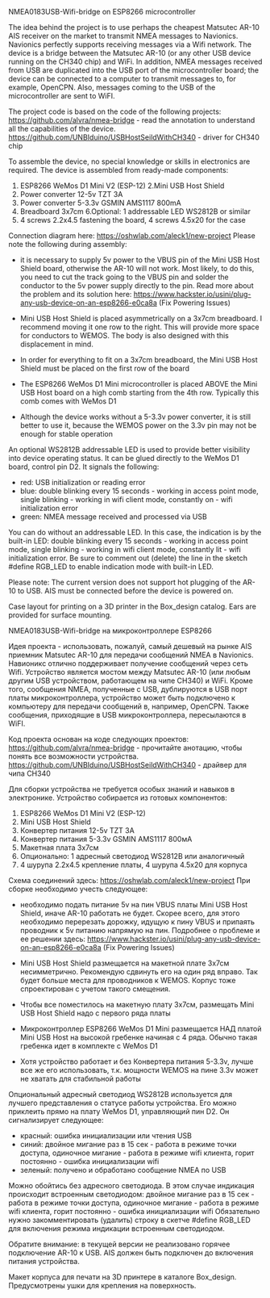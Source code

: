 ﻿NMEA0183USB-Wifi-bridge on ESP8266 microcontroller
  

The idea behind the project is to use perhaps the cheapest Matsutec AR-10 AIS receiver on the market to transmit NMEA messages to Navionics. Navionics perfectly supports receiving messages via a Wifi network. The device is a bridge between the Matsutec AR-10 (or any other USB device running on the CH340 chip) and WiFi. In addition, NMEA messages received from USB are duplicated into the USB port of the microcontroller board; the device can be connected to a computer to transmit messages to, for example, OpenCPN. Also, messages coming to the USB of the microcontroller are sent to WiFI.

The project code is based on the code of the following projects:
https://github.com/alvra/nmea-bridge - read the annotation to understand all the capabilities of the device.
https://github.com/UNBIduino/USBHostSeildWithCH340 - driver for CH340 chip

To assemble the device, no special knowledge or skills in electronics are required. The device is assembled from ready-made components:
1. ESP8266 WeMos D1 Mini V2 (ESP-12)
2.Mini USB Host Shield
3. Power converter 12-5v TZT 3A
4. Power converter 5-3.3v GSMIN AMS1117 800mA
5. Breadboard 3x7cm
6.Optional: 1 addressable LED WS2812B or similar
7. 4 screws 2.2x4.5 fastening the board, 4 screws 4.5x20 for the case
 
Connection diagram here:
https://oshwlab.com/aleck1/new-project
Please note the following during assembly:
* it is necessary to supply 5v power to the VBUS pin of the Mini USB Host Shield board, otherwise the AR-10 will not work. Most likely, to do this, you need to cut the track going to the VBUS pin and solder the conductor to the 5v power supply directly to the pin. Read more about the problem and its solution here: https://www.hackster.io/usini/plug-any-usb-device-on-an-esp8266-e0ca8a (Fix Powering Issues)
* Mini USB Host Shield is placed asymmetrically on a 3x7cm breadboard. I recommend moving it one row to the right. This will provide more space for conductors to WEMOS. The body is also designed with this displacement in mind.
* In order for everything to fit on a 3x7cm breadboard, the Mini USB Host Shield must be placed on the first row of the board
  

* The ESP8266 WeMos D1 Mini microcontroller is placed ABOVE the Mini USB Host board on a high comb starting from the 4th row. Typically this comb comes with WeMos D1
* Although the device works without a 5-3.3v power converter, it is still better to use it, because the WEMOS power on the 3.3v pin may not be enough for stable operation


An optional WS2812B addressable LED is used to provide better visibility into device operating status. It can be glued directly to the WeMos D1 board, control pin D2. It signals the following:
* red: USB initialization or reading error
* blue: double blinking every 15 seconds - working in access point mode, single blinking - working in wifi client mode, constantly on - wifi initialization error
* green: NMEA message received and processed via USB
  

You can do without an addressable LED. In this case, the indication is by the built-in LED: double blinking every 15 seconds - working in access point mode, single blinking - working in wifi client mode, constantly lit - wifi initialization error. Be sure to comment out (delete) the line in the sketch #define RGB_LED to enable indication mode with built-in LED.


Please note: The current version does not support hot plugging of the AR-10 to USB. AIS must be connected before the device is powered on.


Case layout for printing on a 3D printer in the Box_design catalog. Ears are provided for surface mounting.


NMEA0183USB-Wifi-bridge на микроконтроллере ESP8266
  

Идея проекта - использовать, пожалуй, самый дешевый на рынке AIS приемник Matsutec AR-10 для передачи сообщений NMEA в Navionics. Навионикс отлично поддерживает получение сообщений через сеть Wifi. Устройство является мостом между Matsutec AR-10 (или любым другим USB устройством, работающем на чипе CH340) и WiFi. Кроме того, сообщения NMEA, полученные с USB, дублируются в USB порт платы микроконтроллера, устройство может быть подключено к компьютеру для передачи сообщений в, например, OpenCPN. Также сообщения, приходящие в USB микроконтроллера, пересылаются в WiFI.


Код проекта основан на коде следующих проектов:
https://github.com/alvra/nmea-bridge - прочитайте анотацию, чтобы понять все возможности устройства.
https://github.com/UNBIduino/USBHostSeildWithCH340 - драйвер для чипа CH340


Для сборки устройства не требуется особых знаний и навыков в электронике. Устройство собирается из готовых компонентов:
1. ESP8266 WeMos D1 Mini V2 (ESP-12)
2. Mini USB Host Shield
3. Конвертер питания 12-5v TZT 3A
4. Конвертер  питания 5-3.3v GSMIN AMS1117 800мА
5. Макетная плата 3х7см
6. Опционально: 1 адресный светодиод WS2812B или аналогичный
7. 4 шурупа 2.2х4.5 крепление платы, 4 шурупа 4.5х20 для корпуса
  



Схема соединений здесь:
https://oshwlab.com/aleck1/new-project
При сборке необходимо учесть следующее:
* необходимо подать питание 5v на пин VBUS платы Mini USB Host Shield, иначе AR-10 работать не будет. Скорее всего, для этого необходимо перерезать дорожку, идущую к пину VBUS и припаять проводник к 5v питанию напрямую на пин. Подробнее о проблеме и ее решении здесь: https://www.hackster.io/usini/plug-any-usb-device-on-an-esp8266-e0ca8a (Fix Powering Issues)
* Mini USB Host Shield размещается на макетной плате 3х7см несимметрично. Рекомендую сдвинуть его на один ряд вправо. Так будет больше места для проводников к WEMOS. Корпус тоже спроектирован с учетом такого смещения.
* Чтобы все поместилось на макетную плату 3х7см, размещать Mini USB Host Shield надо с первого ряда платы
  

* Микроконтроллер ESP8266 WeMos D1 Mini размещается НАД платой Mini USB Host на высокой гребенке начиная с 4 ряда. Обычно такая гребенка идет в комплекте с WeMos D1
* Хотя устройство работает и без Конвертера питания 5-3.3v, лучше все же его использовать, т.к. мощности WEMOS на пине 3.3v может не хватать для стабильной работы


Опциональный адресный светодиод WS2812B используется для лучшего представления о статусе работы устройства. Его можно приклеить прямо на плату WeMos D1, управляющий пин D2. Он сигнализирует следующее:
* красный: ошибка инициализации или чтения USB
* синий: двойное мигание раз в 15 сек - работа в режиме точки доступа, одиночное мигание - работа в режиме wifi клиента, горит постоянно - ошибка инициализации wifi
* зеленый: получено и обработано сообщение NMEA по USB 
  

Можно обойтись без адресного светодиода. В этом случае индикация происходит встроенным светодиодом: двойное мигание раз в 15 сек - работа в режиме точки доступа, одиночное мигание - работа в режиме wifi клиента, горит постоянно - ошибка инициализации wifi Обязательно нужно закомментировать (удалить) строку в скетче #define RGB_LED для включения режима индикации встроенным светодиодом.


Обратите внимание: в текущей версии не реализовано горячее подключение AR-10 к USB. AIS должен быть подключен до включения питания устройства.


Макет корпуса для печати на 3D принтере в каталоге Box_design. Предусмотрены ушки для крепления на поверхность.
